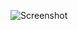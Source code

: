 ![Screenshot](https://raw.githubusercontent.com/Cryakl/Ultimate-RAT-Collection/refs/heads/main/SpyNet/Spy-Net%20v0.5/Screenshot.png)
